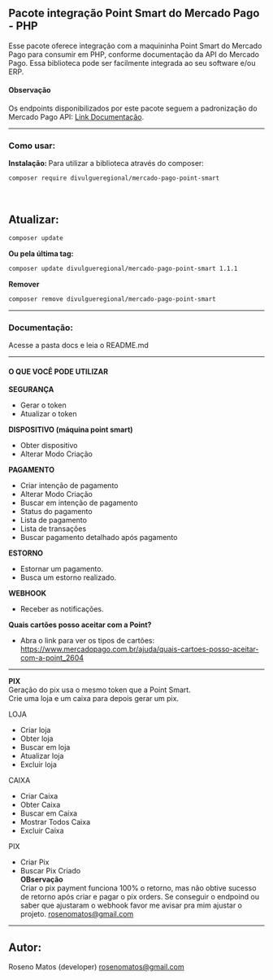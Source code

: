 ## Pacote integração Point Smart do Mercado Pago - PHP

Esse pacote oferece integração com a maquininha Point Smart do Mercado Pago para consumir em PHP, conforme documentação da API do Mercado Pago. Essa biblioteca pode ser facilmente integrada ao seu software e/ou ERP.

#### Observação

Os endpoints disponibilizados por este pacote seguem a padronização do Mercado Pago API: [Link Documentação](https://www.mercadopago.com.br/developers/pt/reference/integrations_api_paymentintent_mlb/_point_integration-api_devices_deviceid_payment-intents/post).

<hr>

### Como usar:

<b>Instalação: </b>
Para utilizar a biblioteca através do composer:

```bash
composer require divulgueregional/mercado-pago-point-smart
```

<br>

## Atualizar:

```bash
composer update
```

<b>Ou pela última tag: </b>

```bash
composer update divulgueregional/mercado-pago-point-smart 1.1.1
```

<b>Remover </b>

```bash
composer remove divulgueregional/mercado-pago-point-smart
```

<hr>

### Documentação:

Acesse a pasta docs e leia o README.md
<br>

<hr>

#### O QUE VOCÊ PODE UTILIZAR

<b>SEGURANÇA</b><br>

- Gerar o token
- Atualizar o token

<b>DISPOSITIVO (máquina point smart)</b><br>

- Obter dispositivo
- Alterar Modo Criação
  <br>

<b>PAGAMENTO</b><br>

- Criar intenção de pagamento
- Alterar Modo Criação
- Buscar em intenção de pagamento
- Status do pagamento
- Lista de pagamento
- Lista de transações
- Buscar pagamento detalhado após pagamento
  <br>

<b>ESTORNO</b><br>

- Estornar um pagamento.
- Busca um estorno realizado.

<b>WEBHOOK</b><br>

- Receber as notificações.

<b>Quais cartões posso aceitar com a Point?</b><br>

- Abra o link para ver os tipos de cartões: https://www.mercadopago.com.br/ajuda/quais-cartoes-posso-aceitar-com-a-point_2604

<hr>
<b>PIX</b><br>
Geração do pix usa o mesmo token que a Point Smart.<br>
Crie uma loja e um caixa para depois gerar um pix.<br>

LOJA<br>

- Criar loja
- Obter loja
- Buscar em loja
- Atualizar loja
- Excluir loja

CAIXA<br>

- Criar Caixa
- Obter Caixa
- Buscar em Caixa
- Mostrar Todos Caixa
- Excluir Caixa

PIX<br>

- Criar Pix
- Buscar Pix Criado<br>
<b>OBservação</b><br>
Criar o pix payment funciona 100% o retorno, mas não obtive sucesso de retorno após criar e pagar o pix orders. Se conseguir o endpoind ou saber que ajustaram o webhook favor me avisar pra mim ajustar o projeto. rosenomatos@gmail.com
<hr>

## Autor:

Roseno Matos (developer) rosenomatos@gmail.com<br>

<!-- ## Licença:
A mercado-pago-point-smart é licenciado sob a Licença MIT (MIT). Você pode usar, copiar, modificar, integrar, publicar, distribuir e/ou vender cópias dos produtos finais, mas deve sempre declarar que Roseno Matos (rosenomatos@gmail.com) é o autor original destes códigos e atribuir um link para https://github.com/divulgueregional/api-bb-php -->

<!-- ## Comunidade:
## Facilitou sua vida?
Se o projeto o ajudou em uma tarefa excencial a sua aplicação de uma forma simples e se gostaria de contribuir com uma pequena doação ao autor, faça pelo PIX abaixo<br><hr>

Chave Pix E-MAIL: roseno@divulgueregional.com.br -->
